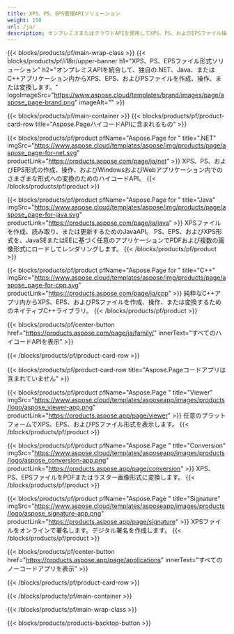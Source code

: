 ```yaml
---
title: XPS、PS、EPS管理APIソリューション
weight: 150
url: /ja/
description: オンプレミスまたはクラウドAPIを使用してXPS、PS、およびEPSファイル操作アプリケーションを開発するか、クロスプラットフォームアプリを使用して、XPS、PS、およびEPSファイルを表示、マージ、または変換します。
---
```



{{< blocks/products/pf/main-wrap-class >}}
{{< blocks/products/pf/i18n/upper-banner h1="XPS、PS、EPSファイル形式ソリューション" h2="オンプレミスAPIを統合して、独自の.NET、Java、またはC++アプリケーション内からXPS、EPS、およびPSファイルを作成、操作、または変換します。" logoImageSrc="https://www.aspose.cloud/templates/brand/images/page/aspose_page-brand.png" imageAlt="" >}}

{{< blocks/products/pf/main-container >}}
{{< blocks/products/pf/product-card-row title="Aspose.PageハイコードAPIに含まれるもの" >}}

{{< blocks/products/pf/product pfName="Aspose.Page for " title=".NET" imgSrc="https://www.aspose.cloud/templates/aspose/img/products/page/aspose_page-for-net.svg" productLink="https://products.aspose.com/page/ja/net" >}}
XPS、PS、およびEPS形式の作成、操作、およびWindowsおよびWebアプリケーション内でのさまざまな形式への変換のためのハイコードAPI。
{{< /blocks/products/pf/product >}}

{{< blocks/products/pf/product pfName="Aspose.Page for " title="Java" imgSrc="https://www.aspose.cloud/templates/aspose/img/products/page/aspose_page-for-java.svg" productLink="https://products.aspose.com/page/ja/java" >}}
XPSファイルを作成、読み取り、または更新するためのJavaAPI。 PS、EPS、およびXPS形式を、JavaSEまたはEEに基づく任意のアプリケーションでPDFおよび複数の画像形式にロードしてレンダリングします。
{{< /blocks/products/pf/product >}}

{{< blocks/products/pf/product pfName="Aspose.Page for " title="C++" imgSrc="https://www.aspose.cloud/templates/aspose/img/products/page/aspose_page-for-cpp.svg" productLink="https://products.aspose.com/page/ja/cpp" >}}
純粋なC++アプリ内からXPS、EPS、およびPSファイルを作成、操作、または変換するためのネイティブC++ライブラリ。
{{< /blocks/products/pf/product >}}

{{< blocks/products/pf/center-button href="https://products.aspose.com/page/ja/family/" innerText="すべてのハイコードAPIを表示" >}}

{{< /blocks/products/pf/product-card-row >}}

{{< blocks/products/pf/product-card-row title="Aspose.Pageコードアプリは含まれていません" >}}

{{< blocks/products/pf/product pfName="Aspose.Page " title="Viewer" imgSrc="https://www.aspose.cloud/templates/asposeapp/images/products/logo/aspose_viewer-app.png" productLink="https://products.aspose.app/page/viewer" >}}
任意のプラットフォームでXPS、EPS、およびPSファイル形式を表示します。
{{< /blocks/products/pf/product >}}

{{< blocks/products/pf/product pfName="Aspose.Page " title="Conversion" imgSrc="https://www.aspose.cloud/templates/asposeapp/images/products/logo/aspose_conversion-app.png" productLink="https://products.aspose.app/page/conversion" >}}
XPS、PS、EPSファイルをPDFまたはラスター画像形式に変換します。
{{< /blocks/products/pf/product >}}

{{< blocks/products/pf/product pfName="Aspose.Page " title="Signature" imgSrc="https://www.aspose.cloud/templates/asposeapp/images/products/logo/aspose_signature-app.png" productLink="https://products.aspose.app/page/signature" >}}
XPSファイルをオンラインで署名します。デジタル署名を作成します。
{{< /blocks/products/pf/product >}}

{{< blocks/products/pf/center-button href="https://products.aspose.app/page/applications" innerText="すべてのノーコードアプリを表示" >}}

{{< /blocks/products/pf/product-card-row >}}

{{< /blocks/products/pf/main-container >}}


{{< /blocks/products/pf/main-wrap-class >}}

{{< blocks/products/products-backtop-button >}}